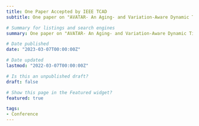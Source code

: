 ```yaml
---
title: One Paper Accepted by IEEE TCAD
subtitle: One paper on "AVATAR- An Aging- and Variation-Aware Dynamic Timing Analyzer for Error-Efficient Computing" is accpeted by IEEE TCAD.

# Summary for listings and search engines
summary: One paper on "AVATAR- An Aging- and Variation-Aware Dynamic Timing Analyzer for Error-Efficient Computing" is accepted by IEEE TCAD.

# Date published
date: "2023-03-07T00:00:00Z"

# Date updated
lastmod: "2022-03-07T00:00:00Z"

# Is this an unpublished draft?
draft: false

# Show this page in the Featured widget?
featured: true

tags:
- Conference
---
```



